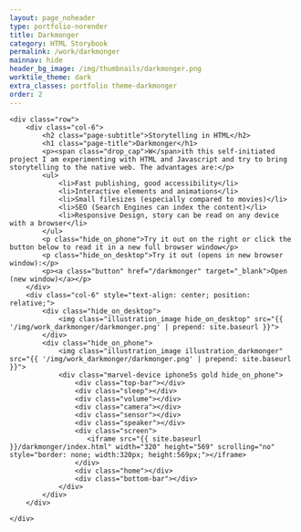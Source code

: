```yaml
---
layout: page_noheader
type: portfolio-norender
title: Darkmonger
category: HTML Storybook
permalink: /work/darkmonger
mainnav: hide
header_bg_image: /img/thumbnails/darkmonger.png
worktile_theme: dark
extra_classes: portfolio theme-darkmonger
order: 2
---
```


<div class="wrapper">

	<div class="row">
		<div class="col-6">
			<h2 class="page-subtitle">Storytelling in HTML</h2>
			<h1 class="page-title">Darkmonger</h1>
			<p><span class="drop_cap">W</span>ith this self-initiated project I am experimenting with HTML and Javascript and try to bring storytelling to the native web. The advantages are:</p>
			<ul>
				<li>Fast publishing, good accessibility</li>				
				<li>Interactive elements and animations</li>
				<li>Small filesizes (especially compared to movies)</li>
				<li>SEO (Search Engines can index the content)</li>
				<li>Responsive Design, story can be read on any device with a browser</li>
			</ul>
			<p class="hide_on_phone">Try it out on the right or click the button below to read it in a new full browser window</p>
			<p class="hide_on_desktop">Try it out (opens in new browser window):</p>
			<p><a class="button" href="/darkmonger" target="_blank">Open (new window)</a></p>			 
		</div>
		<div class="col-6" style="text-align: center; position: relative;">	
			<div class="hide_on_desktop">
				<img class="illustration_image hide_on_desktop" src="{{ '/img/work_darkmonger/darkmonger.png' | prepend: site.baseurl }}">
			</div>		
			<div class="hide_on_phone">
				<img class="illustration_image illustration_darkmonger" src="{{ '/img/work_darkmonger/darkmonger.png' | prepend: site.baseurl }}">		
				<div class="marvel-device iphone5s gold hide_on_phone">
				    <div class="top-bar"></div>
				    <div class="sleep"></div>
				    <div class="volume"></div>
				    <div class="camera"></div>
				    <div class="sensor"></div>
				    <div class="speaker"></div>
				    <div class="screen">
				       <iframe src="{{ site.baseurl }}/darkmonger/index.html" width="320" height="569" scrolling="no" style="border: none; width:320px; height:569px;"></iframe>
				    </div>
				    <div class="home"></div>
				    <div class="bottom-bar"></div>
				</div>
			</div>
		</div>
				
	</div>
</div>